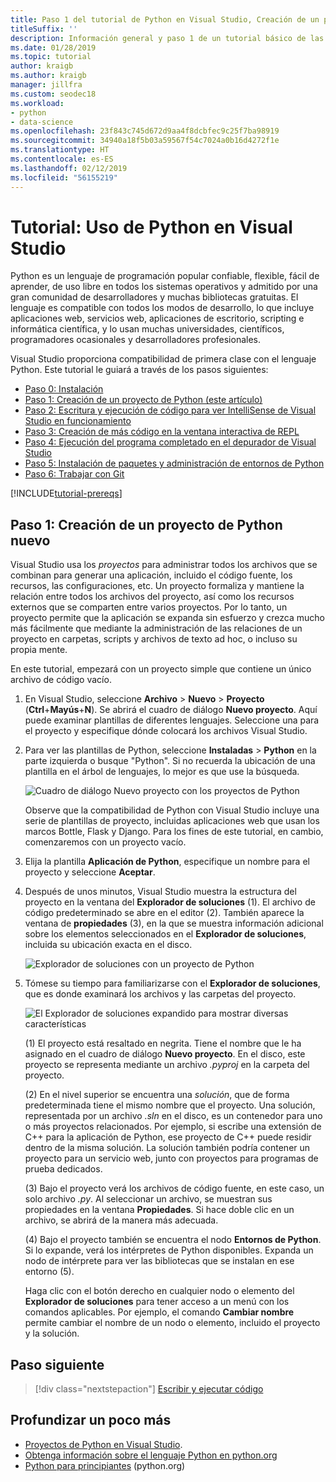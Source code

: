 ```yaml
---
title: Paso 1 del tutorial de Python en Visual Studio, Creación de un proyecto
titleSuffix: ''
description: Información general y paso 1 de un tutorial básico de las funcionalidades de Python en Visual Studio, incluidos los requisitos previos y la creación de un proyecto de Python.
ms.date: 01/28/2019
ms.topic: tutorial
author: kraigb
ms.author: kraigb
manager: jillfra
ms.custom: seodec18
ms.workload:
- python
- data-science
ms.openlocfilehash: 23f843c745d672d9aa4f8dcbfec9c25f7ba98919
ms.sourcegitcommit: 34940a18f5b03a59567f54c7024a0b16d4272f1e
ms.translationtype: HT
ms.contentlocale: es-ES
ms.lasthandoff: 02/12/2019
ms.locfileid: "56155219"
---
```

# <a name="tutorial-work-with-python-in-visual-studio"></a>Tutorial: Uso de Python en Visual Studio

Python es un lenguaje de programación popular confiable, flexible, fácil de aprender, de uso libre en todos los sistemas operativos y admitido por una gran comunidad de desarrolladores y muchas bibliotecas gratuitas. El lenguaje es compatible con todos los modos de desarrollo, lo que incluye aplicaciones web, servicios web, aplicaciones de escritorio, scripting e informática científica, y lo usan muchas universidades, científicos, programadores ocasionales y desarrolladores profesionales.

Visual Studio proporciona compatibilidad de primera clase con el lenguaje Python. Este tutorial le guiará a través de los pasos siguientes:

- [Paso 0: Instalación](tutorial-working-with-python-in-visual-studio-step-00-installation.md)
- [Paso 1: Creación de un proyecto de Python (este artículo)](#step-1-create-a-new-python-project)
- [Paso 2: Escritura y ejecución de código para ver IntelliSense de Visual Studio en funcionamiento](tutorial-working-with-python-in-visual-studio-step-02-writing-code.md)
- [Paso 3: Creación de más código en la ventana interactiva de REPL](tutorial-working-with-python-in-visual-studio-step-03-interactive-repl.md)
- [Paso 4: Ejecución del programa completado en el depurador de Visual Studio](tutorial-working-with-python-in-visual-studio-step-04-debugging.md)
- [Paso 5: Instalación de paquetes y administración de entornos de Python](tutorial-working-with-python-in-visual-studio-step-05-installing-packages.md)
- [Paso 6: Trabajar con Git](tutorial-working-with-python-in-visual-studio-step-06-working-with-git.md)

[!INCLUDE[tutorial-prereqs](includes/tutorial-prereqs.md)]

## <a name="step-1-create-a-new-python-project"></a>Paso 1: Creación de un proyecto de Python nuevo

Visual Studio usa los *proyectos* para administrar todos los archivos que se combinan para generar una aplicación, incluido el código fuente, los recursos, las configuraciones, etc. Un proyecto formaliza y mantiene la relación entre todos los archivos del proyecto, así como los recursos externos que se comparten entre varios proyectos. Por lo tanto, un proyecto permite que la aplicación se expanda sin esfuerzo y crezca mucho más fácilmente que mediante la administración de las relaciones de un proyecto en carpetas, scripts y archivos de texto ad hoc, o incluso su propia mente.

En este tutorial, empezará con un proyecto simple que contiene un único archivo de código vacío.

1. En Visual Studio, seleccione **Archivo** > **Nuevo** > **Proyecto** (**Ctrl**+**Mayús**+**N**). Se abrirá el cuadro de diálogo **Nuevo proyecto**. Aquí puede examinar plantillas de diferentes lenguajes. Seleccione una para el proyecto y especifique dónde colocará los archivos Visual Studio.

1. Para ver las plantillas de Python, seleccione **Instaladas** > **Python** en la parte izquierda o busque "Python". Si no recuerda la ubicación de una plantilla en el árbol de lenguajes, lo mejor es que use la búsqueda.

    ![Cuadro de diálogo Nuevo proyecto con los proyectos de Python](media/vs-getting-started-python-01-new-project.png)

    Observe que la compatibilidad de Python con Visual Studio incluye una serie de plantillas de proyecto, incluidas aplicaciones web que usan los marcos Bottle, Flask y Django. Para los fines de este tutorial, en cambio, comenzaremos con un proyecto vacío.

1. Elija la plantilla **Aplicación de Python**, especifique un nombre para el proyecto y seleccione **Aceptar**.

1. Después de unos minutos, Visual Studio muestra la estructura del proyecto en la ventana del **Explorador de soluciones** (1). El archivo de código predeterminado se abre en el editor (2). También aparece la ventana de **propiedades** (3), en la que se muestra información adicional sobre los elementos seleccionados en el **Explorador de soluciones**, incluida su ubicación exacta en el disco.

    ![Explorador de soluciones con un proyecto de Python](media/vs-getting-started-python-02-windows.png)

1. Tómese su tiempo para familiarizarse con el **Explorador de soluciones**, que es donde examinará los archivos y las carpetas del proyecto.

    ![El Explorador de soluciones expandido para mostrar diversas características](media/vs-getting-started-python-03-solution-explorer.png)

    (1) El proyecto está resaltado en negrita. Tiene el nombre que le ha asignado en el cuadro de diálogo **Nuevo proyecto**. En el disco, este proyecto se representa mediante un archivo *.pyproj* en la carpeta del proyecto.

    (2) En el nivel superior se encuentra una *solución*, que de forma predeterminada tiene el mismo nombre que el proyecto. Una solución, representada por un archivo *.sln* en el disco, es un contenedor para uno o más proyectos relacionados. Por ejemplo, si escribe una extensión de C++ para la aplicación de Python, ese proyecto de C++ puede residir dentro de la misma solución. La solución también podría contener un proyecto para un servicio web, junto con proyectos para programas de prueba dedicados.

    (3) Bajo el proyecto verá los archivos de código fuente, en este caso, un solo archivo *.py*. Al seleccionar un archivo, se muestran sus propiedades en la ventana **Propiedades**. Si hace doble clic en un archivo, se abrirá de la manera más adecuada.

    (4) Bajo el proyecto también se encuentra el nodo **Entornos de Python**. Si lo expande, verá los intérpretes de Python disponibles. Expanda un nodo de intérprete para ver las bibliotecas que se instalan en ese entorno (5).

    Haga clic con el botón derecho en cualquier nodo o elemento del **Explorador de soluciones** para tener acceso a un menú con los comandos aplicables. Por ejemplo, el comando **Cambiar nombre** permite cambiar el nombre de un nodo o elemento, incluido el proyecto y la solución.

## <a name="next-step"></a>Paso siguiente

> [!div class="nextstepaction"]
> [Escribir y ejecutar código](tutorial-working-with-python-in-visual-studio-step-02-writing-code.md)

## <a name="go-deeper"></a>Profundizar un poco más

- [Proyectos de Python en Visual Studio](managing-python-projects-in-visual-studio.md).
- [Obtenga información sobre el lenguaje Python en python.org](https://www.python.org)
- [Python para principiantes](https://www.python.org/about/gettingstarted/) (python.org)
